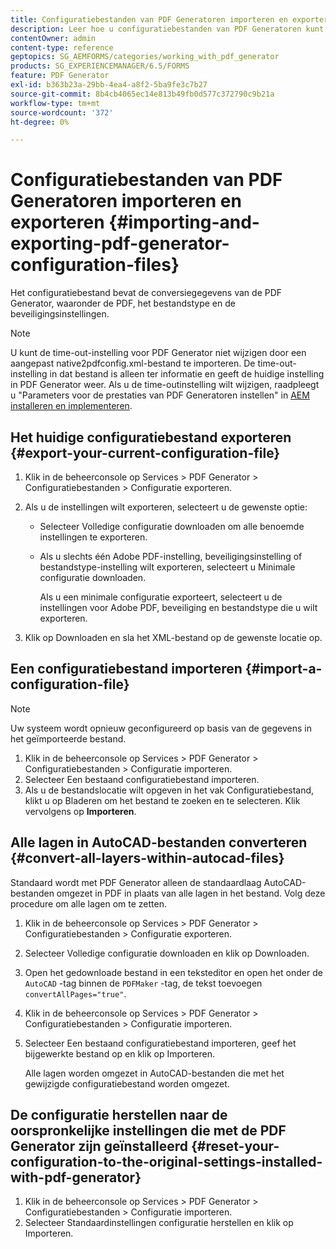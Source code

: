 ```yaml
---
title: Configuratiebestanden van PDF Generatoren importeren en exporteren
description: Leer hoe u configuratiebestanden van PDF Generatoren kunt importeren en exporteren.
contentOwner: admin
content-type: reference
geptopics: SG_AEMFORMS/categories/working_with_pdf_generator
products: SG_EXPERIENCEMANAGER/6.5/FORMS
feature: PDF Generator
exl-id: b363b23a-29bb-4ea4-a8f2-5ba9fe3c7b27
source-git-commit: 8b4cb4065ec14e813b49fb0d577c372790c9b21a
workflow-type: tm+mt
source-wordcount: '372'
ht-degree: 0%

---
```


# Configuratiebestanden van PDF Generatoren importeren en exporteren {#importing-and-exporting-pdf-generator-configuration-files}

Het configuratiebestand bevat de conversiegegevens van de PDF Generator, waaronder de PDF, het bestandstype en de beveiligingsinstellingen.

>[!NOTE]
>
>U kunt de time-out-instelling voor PDF Generator niet wijzigen door een aangepast native2pdfconfig.xml-bestand te importeren. De time-out-instelling in dat bestand is alleen ter informatie en geeft de huidige instelling in PDF Generator weer. Als u de time-outinstelling wilt wijzigen, raadpleegt u &quot;Parameters voor de prestaties van PDF Generatoren instellen&quot; in [AEM installeren en implementeren](https://www.adobe.com/go/learn_aemforms_installJBoss_63).

## Het huidige configuratiebestand exporteren {#export-your-current-configuration-file}

1. Klik in de beheerconsole op Services > PDF Generator > Configuratiebestanden > Configuratie exporteren.
1. Als u de instellingen wilt exporteren, selecteert u de gewenste optie:

   * Selecteer Volledige configuratie downloaden om alle benoemde instellingen te exporteren.
   * Als u slechts één Adobe PDF-instelling, beveiligingsinstelling of bestandstype-instelling wilt exporteren, selecteert u Minimale configuratie downloaden.

     Als u een minimale configuratie exporteert, selecteert u de instellingen voor Adobe PDF, beveiliging en bestandstype die u wilt exporteren.

1. Klik op Downloaden en sla het XML-bestand op de gewenste locatie op.

## Een configuratiebestand importeren {#import-a-configuration-file}

>[!NOTE]
>
>Uw systeem wordt opnieuw geconfigureerd op basis van de gegevens in het geïmporteerde bestand.

1. Klik in de beheerconsole op Services > PDF Generator > Configuratiebestanden > Configuratie importeren.
1. Selecteer Een bestaand configuratiebestand importeren.
1. Als u de bestandslocatie wilt opgeven in het vak Configuratiebestand, klikt u op Bladeren om het bestand te zoeken en te selecteren. Klik vervolgens op **Importeren**.

## Alle lagen in AutoCAD-bestanden converteren {#convert-all-layers-within-autocad-files}

Standaard wordt met PDF Generator alleen de standaardlaag AutoCAD-bestanden omgezet in PDF in plaats van alle lagen in het bestand. Volg deze procedure om alle lagen om te zetten.

1. Klik in de beheerconsole op Services > PDF Generator > Configuratiebestanden > Configuratie exporteren.
1. Selecteer Volledige configuratie downloaden en klik op Downloaden.
1. Open het gedownloade bestand in een teksteditor en open het onder de `AutoCAD` -tag binnen de `PDFMaker` -tag, de tekst toevoegen `convertAllPages="true"`.
1. Klik in de beheerconsole op Services > PDF Generator > Configuratiebestanden > Configuratie importeren.
1. Selecteer Een bestaand configuratiebestand importeren, geef het bijgewerkte bestand op en klik op Importeren.

   Alle lagen worden omgezet in AutoCAD-bestanden die met het gewijzigde configuratiebestand worden omgezet.

## De configuratie herstellen naar de oorspronkelijke instellingen die met de PDF Generator zijn geïnstalleerd {#reset-your-configuration-to-the-original-settings-installed-with-pdf-generator}

1. Klik in de beheerconsole op Services > PDF Generator > Configuratiebestanden > Configuratie importeren.
1. Selecteer Standaardinstellingen configuratie herstellen en klik op Importeren.
